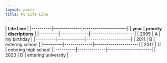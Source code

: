 ```yaml
---
layout: posts
title: My Life Line
---
```


|                 **Life Line**                  |
|----------|--------------|----------------------|
| **year** | **priority** |   **discriptions**   |
|----------|--------------|----------------------|
|   2005   |      A       | my birthday          |
|----------|--------------|----------------------|
|   2011   |      B       | entering school      |
|----------|--------------|----------------------|
|   2017   |      C       | entering high school |
|----------|--------------|----------------------|
|   2023   |      D       | entering university  |